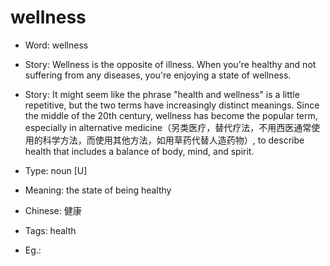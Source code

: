# wellness

- Word: wellness
- Story: Wellness is the opposite of illness. When you're healthy and not suffering from any diseases, you're enjoying a state of wellness.
- Story: It might seem like the phrase "health and wellness" is a little repetitive, but the two terms have increasingly distinct meanings. Since the middle of the 20th century, wellness has become the popular term, especially in alternative medicine（另类医疗，替代疗法，不用西医通常使用的科学方法，而使用其他方法，如用草药代替人造药物）, to describe health that includes a balance of body, mind, and spirit.

- Type: noun [U]
- Meaning: the state of being healthy
- Chinese: 健康
- Tags: health
- Eg.: 

